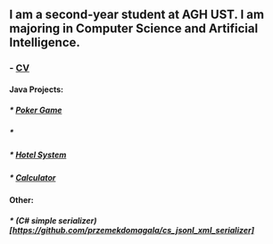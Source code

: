 ## I am a second-year student at AGH UST. I am majoring in Computer Science and Artificial Intelligence.
### - [CV](https://github.com/przemekdomagala/przemekdomagala/blob/main/przemyslaw_domagala_CV.pdf)
#### Java Projects:
##### * [Poker Game](https://github.com/przemekdomagala/Poker-JavaNIO) 
##### * 
##### * [Hotel System](https://github.com/przemekdomagala/Java-NoGUI-HotelSystem)
##### * [Calculator](https://github.com/przemekdomagala/Java_Calculator)

#### Other:
##### * (C# simple serializer)[https://github.com/przemekdomagala/cs_jsonl_xml_serializer]








